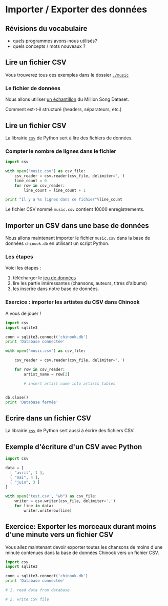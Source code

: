# Importer / Exporter des données

## Révisions du vocabulaire

- quels programmes avons-nous utilisés?
- quels concepts / mots nouveaux ?


## Lire un fichier CSV

Vous trouverez tous ces exemples dans le dossier [`./music`](https://github.com/clemsos/db-debutants/tree/master/music)

### Le fichier de données

Nous allons utiliser [un échantillon](https://think.cs.vt.edu/corgis/csv/music/music.html) du Million Song Dataset.

Comment est-t-il structuré (headers, séparateurs, etc.)

## Lire un fichier CSV

La librairie [`csv`](https://docs.python.org/fr/3/library/csv.html) de Python sert à lire des fichiers de données.

### Compter le nombre de lignes dans le fichier

```python
import csv

with open('music.csv') as csv_file:
    csv_reader = csv.reader(csv_file, delimiter=',')
    line_count = 0
    for row in csv_reader:
        line_count = line_count + 1

print "Il y a %s lignes dans ce fichier"%line_count
```

Le fichier CSV nommé `music.csv` contient 10000 enregistrements.

## Importer un CSV dans une base de données

Nous allons maintenant importer le fichier `music.csv` dans la base de données `chinook.db` en utilisant un script Python.

### Les étapes

Voici les étapes :

1. télécharger le [jeu de données](https://think.cs.vt.edu/corgis/csv/music/music.html)
2. lire les partie intéressantes (chansons, auteurs, titres d'albums)
3. les inscrire dans notre base de données.

### Exercice : importer les artistes du CSV dans Chinook

A vous de jouer !

```python
import csv
import sqlite3

conn = sqlite3.connect('chinook.db')
print 'Database connectée'

with open('music.csv') as csv_file:

    csv_reader = csv.reader(csv_file, delimiter=',')

    for row in csv_reader:
        artist_name = row[2]

        # insert artist name into artists tables


db.close()
print 'Database fermée'
```


## Ecrire dans un fichier CSV


La librairie [`csv`](https://docs.python.org/fr/3/library/csv.html) de Python sert aussi à écrire des fichiers CSV.


## Exemple d'écriture d'un CSV avec Python

```python
import csv

data = [
  [ "avril", 1 ],
  [ "mai", 4 ],
  [ "juin", 3 ]
]

with open('test.csv', "wb") as csv_file:
    writer = csv.writer(csv_file, delimiter=',')
    for line in data:
        writer.writerow(line)
```

## Exercice: Exporter les morceaux durant moins d'une minute vers un fichier CSV

Vous allez maintenant devoir exporter toutes les chansons de moins d'une minute contenues dans la base de données Chinook vers un fichier CSV.


```python
import csv
import sqlite3

conn = sqlite3.connect('chinook.db')
print 'Database connectée'

# 1. read data from database

# 2. write CSV file

```
